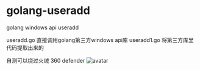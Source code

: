 # golang-useradd
golang windows api useradd


useradd.go 直接调用golang第三方windows api库
useradd1.go 将第三方库里代码提取出来的

自测可以绕过火绒 360 defender
![avatar](https://vlsec1.oss-cn-beijing.aliyuncs.com/WeChat62ed719f69317babe9412d723a9013b3.png)

